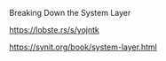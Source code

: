 Breaking Down the System Layer 

https://lobste.rs/s/yojntk

https://synit.org/book/system-layer.html
